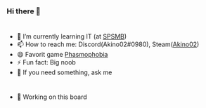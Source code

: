 ### Hi there 👋
#
- 🌱 I’m currently learning IT (at <a href=www.spsmb.cz>SPSMB</a>)
- 📫 How to reach me: Discord(Akino02#0980), Steam(<a href=https://steamcommunity.com/profiles/76561198147089025>Akino02</a>)
- 😄 Favorit game <a href=https://store.steampowered.com/app/739630/Phasmophobia/>Phasmophobia</a>
- ⚡ Fun fact: Big noob
- 💬 If you need something, ask me 
#
- 🛑 Working on this board
<!--
**Akino02/Akino02** is a ✨ _special_ ✨ repository because its `README.md` (this file) appears on your GitHub profile.

Here are some ideas to get you started:

- 🔭 I’m currently working on ...
- 👯 I’m looking to collaborate on ...
- 🤔 I’m looking for help with 
-
-->
